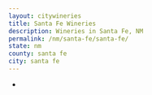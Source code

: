 ```yaml
---
layout: citywineries
title: Santa Fe Wineries
description: Wineries in Santa Fe, NM
permalink: /nm/santa-fe/santa-fe/
state: nm
county: santa fe
city: santa fe
---
```

-
